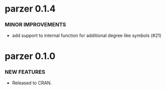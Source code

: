 parzer 0.1.4
============

### MINOR IMPROVEMENTS

* add support to internal function for additional degree like symbols (#21)

parzer 0.1.0
============

### NEW FEATURES

* Released to CRAN.
